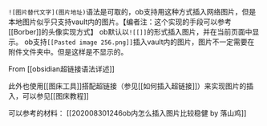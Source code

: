 `![图片替代文字](图片地址)`语法是可取的，ob支持用这种方式插入网络图片，但是本地图片似乎只支持vault内的图片。【编者注：这个实现的手段可以参考[[Borber]]的头像实现方式】
ob默认以`![[]]`的形式插入图片，并在当前页面中显示。
ob支持`[[Pasted image 256.png]]`插入vault内的图片，图片不一定需要在附件文件夹中。但是这样是不显示的。

From [[obsidian超链接语法详述]]

此外也使用[[图床工具]]搭配超链接（参见[[如何插入超链接]]）来实现图片的插入，可以参见[[图床教程]]

可以参考的材料：
[[202008301246ob内怎么插入图片比较稳健 by 落山鸡]]